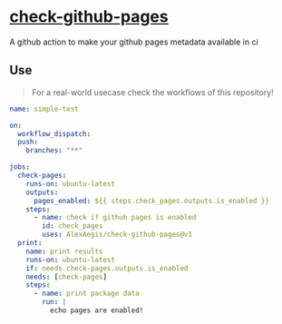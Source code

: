 # [check-github-pages](https://github.com/marketplace/actions/check-github-pages)

A github action to make your github pages metadata available in ci

## Use

> For a real-world usecase check the workflows of this repository!

```yaml
name: simple-test

on:
  workflow_dispatch:
  push:
    branches: "**"

jobs:
  check-pages:
    runs-on: ubuntu-latest
    outputs:
      pages_enabled: ${{ steps.check_pages.outputs.is_enabled }}
    steps:
      - name: check if github pages is enabled
        id: check_pages
        uses: AlexAegis/check-github-pages@v1
  print:
    name: print results
    runs-on: ubuntu-latest
    if: needs.check-pages.outputs.is_enabled
    needs: [check-pages]
    steps:
      - name: print package data
        run: |
          echo pages are enabled!
```
